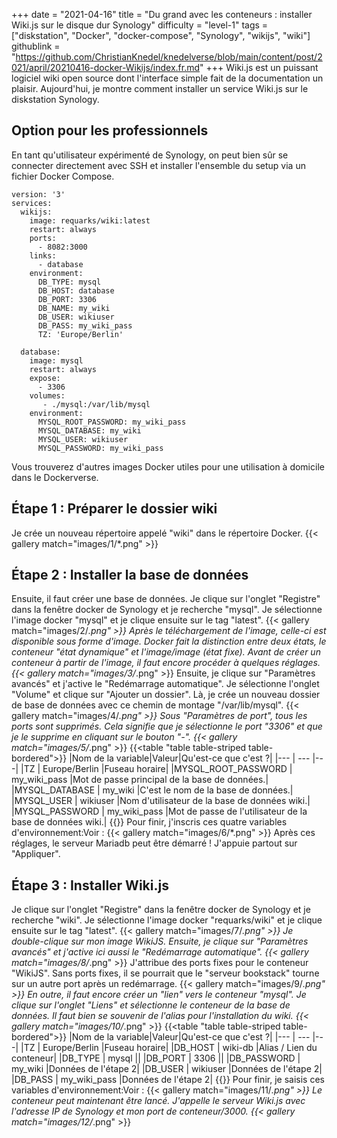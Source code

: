 +++
date = "2021-04-16"
title = "Du grand avec les conteneurs : installer Wiki.js sur le disque dur Synology"
difficulty = "level-1"
tags = ["diskstation", "Docker", "docker-compose", "Synology", "wikijs", "wiki"]
githublink = "https://github.com/ChristianKnedel/knedelverse/blob/main/content/post/2021/april/20210416-docker-Wikijs/index.fr.md"
+++
Wiki.js est un puissant logiciel wiki open source dont l'interface simple fait de la documentation un plaisir. Aujourd'hui, je montre comment installer un service Wiki.js sur le diskstation Synology.
## Option pour les professionnels
En tant qu'utilisateur expérimenté de Synology, on peut bien sûr se connecter directement avec SSH et installer l'ensemble du setup via un fichier Docker Compose.
```
version: '3'
services:
  wikijs:
    image: requarks/wiki:latest
    restart: always
    ports:
      - 8082:3000
    links:
      - database
    environment:
      DB_TYPE: mysql
      DB_HOST: database
      DB_PORT: 3306
      DB_NAME: my_wiki
      DB_USER: wikiuser
      DB_PASS: my_wiki_pass
      TZ: 'Europe/Berlin'

  database:
    image: mysql
    restart: always
    expose:
      - 3306
    volumes:
       - ./mysql:/var/lib/mysql
    environment:
      MYSQL_ROOT_PASSWORD: my_wiki_pass
      MYSQL_DATABASE: my_wiki
      MYSQL_USER: wikiuser
      MYSQL_PASSWORD: my_wiki_pass

```
Vous trouverez d'autres images Docker utiles pour une utilisation à domicile dans le Dockerverse.
## Étape 1 : Préparer le dossier wiki
Je crée un nouveau répertoire appelé "wiki" dans le répertoire Docker.
{{< gallery match="images/1/*.png" >}}

## Étape 2 : Installer la base de données
Ensuite, il faut créer une base de données. Je clique sur l'onglet "Registre" dans la fenêtre docker de Synology et je recherche "mysql". Je sélectionne l'image docker "mysql" et je clique ensuite sur le tag "latest".
{{< gallery match="images/2/*.png" >}}
Après le téléchargement de l'image, celle-ci est disponible sous forme d'image. Docker fait la distinction entre deux états, le conteneur "état dynamique" et l'image/image (état fixe). Avant de créer un conteneur à partir de l'image, il faut encore procéder à quelques réglages.
{{< gallery match="images/3/*.png" >}}
Ensuite, je clique sur "Paramètres avancés" et j'active le "Redémarrage automatique". Je sélectionne l'onglet "Volume" et clique sur "Ajouter un dossier". Là, je crée un nouveau dossier de base de données avec ce chemin de montage "/var/lib/mysql".
{{< gallery match="images/4/*.png" >}}
Sous "Paramètres de port", tous les ports sont supprimés. Cela signifie que je sélectionne le port "3306" et que je le supprime en cliquant sur le bouton "-".
{{< gallery match="images/5/*.png" >}}
{{<table "table table-striped table-bordered">}}
|Nom de la variable|Valeur|Qu'est-ce que c'est ?|
|--- | --- |---|
|TZ	| Europe/Berlin |Fuseau horaire|
|MYSQL_ROOT_PASSWORD	| my_wiki_pass |Mot de passe principal de la base de données.|
|MYSQL_DATABASE |	my_wiki |C'est le nom de la base de données.|
|MYSQL_USER	| wikiuser |Nom d'utilisateur de la base de données wiki.|
|MYSQL_PASSWORD |	my_wiki_pass	|Mot de passe de l'utilisateur de la base de données wiki.|
{{</table>}}
Pour finir, j'inscris ces quatre variables d'environnement:Voir :
{{< gallery match="images/6/*.png" >}}
Après ces réglages, le serveur Mariadb peut être démarré ! J'appuie partout sur "Appliquer".
## Étape 3 : Installer Wiki.js
Je clique sur l'onglet "Registre" dans la fenêtre docker de Synology et je recherche "wiki". Je sélectionne l'image docker "requarks/wiki" et je clique ensuite sur le tag "latest".
{{< gallery match="images/7/*.png" >}}
Je double-clique sur mon image WikiJS. Ensuite, je clique sur "Paramètres avancés" et j'active ici aussi le "Redémarrage automatique".
{{< gallery match="images/8/*.png" >}}
J'attribue des ports fixes pour le conteneur "WikiJS". Sans ports fixes, il se pourrait que le "serveur bookstack" tourne sur un autre port après un redémarrage.
{{< gallery match="images/9/*.png" >}}
En outre, il faut encore créer un "lien" vers le conteneur "mysql". Je clique sur l'onglet "Liens" et sélectionne le conteneur de la base de données. Il faut bien se souvenir de l'alias pour l'installation du wiki.
{{< gallery match="images/10/*.png" >}}
{{<table "table table-striped table-bordered">}}
|Nom de la variable|Valeur|Qu'est-ce que c'est ?|
|--- | --- |---|
|TZ	| Europe/Berlin	|Fuseau horaire|
|DB_HOST	| wiki-db	|Alias / Lien du conteneur|
|DB_TYPE	| mysql	||
|DB_PORT	| 3306	 ||
|DB_PASSWORD	| my_wiki	|Données de l'étape 2|
|DB_USER	| wikiuser |Données de l'étape 2|
|DB_PASS	| my_wiki_pass	|Données de l'étape 2|
{{</table>}}
Pour finir, je saisis ces variables d'environnement:Voir :
{{< gallery match="images/11/*.png" >}}
Le conteneur peut maintenant être lancé. J'appelle le serveur Wiki.js avec l'adresse IP de Synology et mon port de conteneur/3000.
{{< gallery match="images/12/*.png" >}}